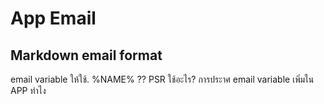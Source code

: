 # App Email


## Markdown email format


email variable ให้ใช้. %NAME% ?? PSR ใช้อะไร?
การประาศ email variable เพิ่มใน APP ทำไง 
